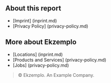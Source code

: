 ## About this report
* [Imprint] (inprint.md)
* [Privacy Policy] (privacy-policy.md)

## More about Ekzemplo
* [Locations] (inprint.md)
* [Products and Services] (privacy-policy.md)
* [Jobs] (privacy-policy.md)

> © Ekzemplo. An Example Company.